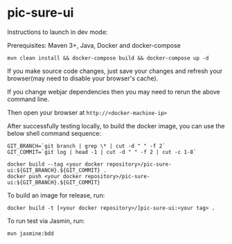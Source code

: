 # pic-sure-ui


Instructions to launch in dev mode:

Prerequisites: Maven 3+, Java, Docker and docker-compose

`mvn clean install && docker-compose build && docker-compose up -d `

If you make source code changes, just save your changes and refresh your browser(may need to disable your browser's cache).

If you change webjar dependencies then you may need to rerun the above command line.

Then open your browser at `http://<docker-machine-ip>`

After successfully testing locally, to build the docker image, you can use the below shell command sequence:

```
GIT_BRANCH=`git branch | grep \* | cut -d " " -f 2`
GIT_COMMIT=`git log | head -1 | cut -d " " -f 2 | cut -c 1-8`

docker build --tag <your docker repository>/pic-sure-ui:${GIT_BRANCH}.${GIT_COMMIT} .
docker push <your docker repository>/pic-sure-ui:${GIT_BRANCH}.${GIT_COMMIT}

```


To build an image for release, run:

`docker build -t [<your docker repository>/]pic-sure-ui:<your tag> .`

To run test via Jasmin, run:

`mvn jasmine:bdd`







